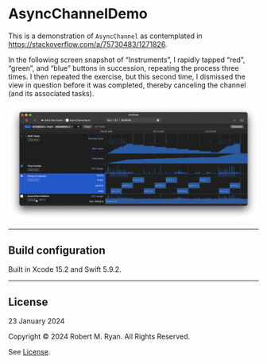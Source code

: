 #  AsyncChannelDemo

This is a demonstration of `AsyncChannel` as contemplated in https://stackoverflow.com/a/75730483/1271826.

In the following screen snapshot of “Instruments”, I rapidly tapped “red”, “green”, and “blue” buttons in succession, repeating the process three times. I then repeated the exercise, but this second time, I dismissed the view in question before it was completed, thereby canceling the channel (and its associated tasks).

![Demonstration](Demonstration.png)

- - -

## Build configuration

Built in Xcode 15.2 and Swift 5.9.2.

- - -

## License

23 January 2024

Copyright © 2024 Robert M. Ryan. All Rights Reserved.

See [License](LICENSE.md).
